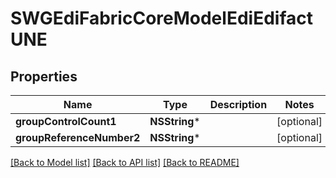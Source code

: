 # SWGEdiFabricCoreModelEdiEdifactUNE

## Properties
Name | Type | Description | Notes
------------ | ------------- | ------------- | -------------
**groupControlCount1** | **NSString*** |  | [optional] 
**groupReferenceNumber2** | **NSString*** |  | [optional] 

[[Back to Model list]](../README.md#documentation-for-models) [[Back to API list]](../README.md#documentation-for-api-endpoints) [[Back to README]](../README.md)


